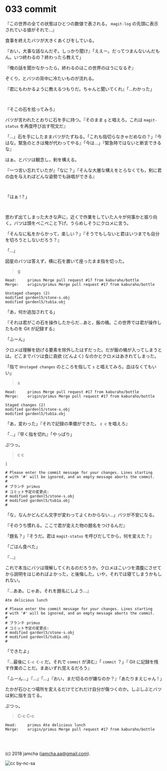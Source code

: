 

# 033 commit

『この世界の全ての状態はひとつの数値で表される。 `magit-log` の先頭に表示されている値がそれで…』  

食事を終えたバツが大きくあくびをしている。  

『おい，大事な話なんだぞ。しっかり聞け』「ええー。だってつまんないんだもん。いつ終わるの？終わったら教えて」  

『俺の話を聞かなかったら，終わるのはこの世界のほうになるぞ』  

ぞくり，とバツの背中に冷たいものが流れる。  

『君にもわかるように教えるつもりだ。ちゃんと聞いてくれ』「…わかった」  

<br>  

『そこの石を拾ってみろ』  

バツが言われたとおりに石を手に持つ。『そのまま `g` と唱えろ。これは `magit-status` を再度呼び出す呪文だ』  

「…」石を手にしたままバツがたずねる。「これも指切らなきゃだめなの？」『今はな。緊急のときは俺が代わってやる』「今は…」『緊急時ではないと断言できるな』  

はぁ。とバツは観念し，剣を構える。  

『一つ言い忘れていたが』「なに？」『そんな大層な構えをとらなくても，剣に君の血を与えればどんな姿勢でも詠唱ができる』  

<br>  

「はぁ !？」  

<br>  

思わず出てしまった大きな声に，近くで作業をしていた人々が何事かと振り向く。バツは頭をぺこぺこと下げ，うらめしそうにクロメに言う。  

「そんなに私をからかって，楽しい？」『そうでもしないと君はいつまでも自分を切ろうとしないだろう？』  

「…」  

図星のバツは答えず，横に石を置いて座ったまま指を切った。  

> g  

    Head:     primus Merge pull request #17 from kaburaho/bottle
    Merge:    origin/primus Merge pull request #17 from kaburaho/bottle
    
    Unstaged changes (2)
    modified gardenl5/stone-s.obj
    modified gardenl5/tub1a.obj

「あ，何か追加されてる」  

『それは君がこの石を操作したからだ…あと，飯の桶。この世界では君が操作したものを Git が記録する』  

「ふーん」  

クロメは理解を妨げる要素を除外したはずだった。だが飯の桶が入ってしまうとは。どこまでバツは食に貪欲 (どんよく) なのかとクロメはあきれてしまった。  

「指で `Unstaged changes` のところを指して `s` と唱えてみろ。血はなくてもいい」  

> s  

    Head:     primus Merge pull request #17 from kaburaho/bottle
    Merge:    origin/primus Merge pull request #17 from kaburaho/bottle
    
    Staged changes (2)
    modified gardenl5/stone-s.obj
    modified gardenl5/tub1a.obj

「あ，変わった」『それで記録の準備ができた。 `c c` を唱えろ』  

「…」『早く指を切れ』「やっぱり」  

ぷつっ。  

> c c  

    |
    
    # Please enter the commit message for your changes. Lines starting
    # with '#' will be ignored, and an empty message aborts the commit.
    #
    # ブランチ primus
    # コミット予定の変更点:
    # modified gardenl5/stone-s.obj
    # modified gardenl5/tub1a.obj
    #

「な，なんかどんどん文字が変わってよくわからない…」バツが不安になる。  

『そのうち慣れる。ここで君が変えた物の題名をつけるんだ』  

「題名？」『そうだ。君は `magit-status` を呼びだしてから，何を変えた？』  

「ごはん食べた」  

『…』  

これで本当にバツは理解してくれるのだろうか。クロメはこいつを満腹にさせてから説明をはじめればよかった，と後悔した。いや，それでは寝てしまうかもしれない。  

『…ああ。じゃあ，それを題名にしよう…』  

    Ate delicious lunch
    
    # Please enter the commit message for your changes. Lines starting
    # with '#' will be ignored, and an empty message aborts the commit.
    #
    # ブランチ primus
    # コミット予定の変更点:
    # modified gardenl5/stone-s.obj
    # modified gardenl5/tub1a.obj
    #

「できたよ」  

『…最後に `C-c C-c` だ。それで `commit` が済む』「 `commit` ？」『 Git に記録を残す作業のことだ。まあいずれ覚えるだろう』  

「ふーん…」『…』「…」『おい，まだ切るのが嫌なのか？』「あたりまえじゃん ! 」  

たかが石ひとつ場所を変えるだけでどれだけ自分が傷つくのか。しぶしぶとバツは剣に指を当てる。  

ぷつっ。  

> C-c C-c  

    Head:     primus Ate delicious lunch
    Merge:    origin/primus Merge pull request #17 from kaburaho/bottle

<br>  
<br>  

(c) 2018 jamcha (jamcha.aa@gmail.com).  

![cc by-nc-sa](https://i.creativecommons.org/l/by-nc-sa/4.0/88x31.png)  


